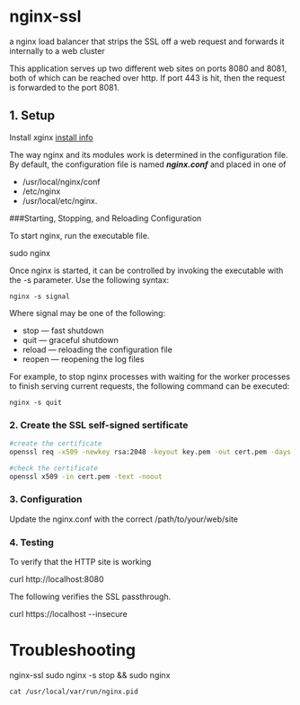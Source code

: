 nginx-ssl
=========

a nginx load balancer that strips the SSL off a web request and forwards it internally to a web cluster

This application serves up two different web sites on ports 8080 and 8081, both of which can be reached over http. If port 443 is hit, then the request is forwarded to the port 8081. 

## 1. Setup

Install xginx [install info](http://nginx.org/en/docs/install.html)

The way nginx and its modules work is determined in the configuration file. By default, the configuration file is named ***nginx.conf*** and placed in one of 
- /usr/local/nginx/conf
- /etc/nginx
- /usr/local/etc/nginx.

###Starting, Stopping, and Reloading Configuration

To start nginx, run the executable file. 

  sudo nginx

Once nginx is started, it can be controlled by invoking the executable with the -s parameter. Use the following syntax:

	nginx -s signal

Where signal may be one of the following:

- stop — fast shutdown
- quit — graceful shutdown
- reload — reloading the configuration file
- reopen — reopening the log files

For example, to stop nginx processes with waiting for the worker processes to finish serving current requests, the following command can be executed:

	nginx -s quit

### 2. Create the SSL self-signed sertificate

``` bash
#create the certificate
openssl req -x509 -newkey rsa:2048 -keyout key.pem -out cert.pem -days 500

#check the certificate
openssl x509 -in cert.pem -text -noout

```

### 3. Configuration

 Update the nginx.conf with the correct /path/to/your/web/site

### 4. Testing

To verify that the HTTP site is working

  curl http://localhost:8080

The following verifies the SSL passthrough.

  curl https://localhost --insecure

# Troubleshooting

nginx-ssl
	sudo nginx -s stop && sudo nginx
	
	cat /usr/local/var/run/nginx.pid

